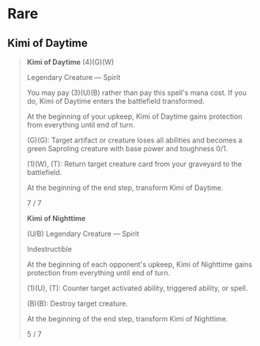 # Rare

## Kimi of Daytime

> **Kimi of Daytime** (4)(G)(W)
>
> Legendary Creature — Spirit
>
> You may pay (3)(U)(B) rather than pay this spell's mana cost. If you do, Kimi of Daytime enters the battlefield transformed.
>
> At the beginning of your upkeep, Kimi of Daytime gains protection from everything until end of turn.
>
> (G)(G): Target artifact or creature loses all abilities and becomes a green Saproling creature with base power and toughness 0/1.
>
> (1)(W), (T): Return target creature card from your graveyard to the battlefield.
>
> At the beginning of the end step, transform Kimi of Daytime.
>
> 7 / 7
>
> **Kimi of Nighttime**
>
> (U/B) Legendary Creature — Spirit
>
> Indestructible
>
> At the beginning of each opponent's upkeep, Kimi of Nighttime gains protection from everything until end of turn.
>
> (1)(U), (T): Counter target activated ability, triggered ability, or spell.
>
> (B)(B): Destroy target creature.
>
> At the beginning of the end step, transform Kimi of Nighttime.
>
> 5 / 7

